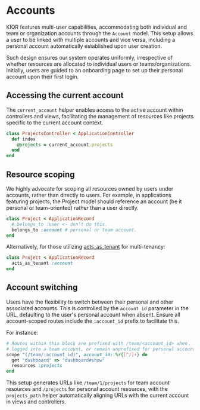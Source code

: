 # Accounts

KIQR features multi-user capabilities, accommodating both individual and team or organization accounts through the `Account` model. This setup allows a user to be linked with multiple accounts and vice versa, including a personal account automatically established upon user creation.

Such design ensures our system operates uniformly, irrespective of whether resources are allocated to individual users or teams/organizations. Initially, users are guided to an onboarding page to set up their personal account upon their first login.

## Accessing the current account

The `current_account` helper enables access to the active account within controllers and views, facilitating the management of resources like projects specific to the current account context.

```ruby
class ProjectsController < ApplicationController
  def index
    @projects = current_account.projects
  end
end
```

## Resource scoping

We highly advocate for scoping all resources owned by users under accounts, rather than directly to users. For example, in applications featuring projects, the Project model should reference an account (be it personal or team-oriented) rather than a user directly.

```ruby
class Project < ApplicationRecord
  # belongs_to :user <- don't do this.
  belongs_to :account # personal or team account.
end
```

Alternatively, for those utilizing [acts_as_tenant](https://github.com/ErwinM/acts_as_tenant) for multi-tenancy:

```ruby
class Project < ApplicationRecord
  acts_as_tenant :account
end
```

## Account switching

Users have the flexibility to switch between their personal and other associated accounts. This is controlled by the `account_id` parameter in the URL, defaulting to the user's personal account when absent. Ensure all account-scoped routes include the `:account_id` prefix to facilitate this.

For instance:

```ruby
# Routes within this block are prefixed with /team/<account_id> when
# logged into a team account, or remain unprefixed for personal accounts.
scope "(/team/:account_id)", account_id: %r{[^/]+} do
  get "dashboard" => "dashboard#show"
  resources :projects
end
```

This setup generates URLs like `/team/1/projects` for team account resources and `/projects` for personal account resources, with the `projects_path` helper automatically aligning URLs with the current account in views and controllers.
